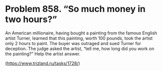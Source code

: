 # Problem 858. “So much money in two hours?”

An American millionaire, having bought a painting from the famous English artist Turner, learned that this painting, worth 100 pounds, took the artist only 2 hours to paint. The buyer was outraged and sued Turner for deception. The judge asked the artist, “tell me, how long did you work on the painting?” Help the artist answer.

(https://www.trizland.ru/tasks/1728/)